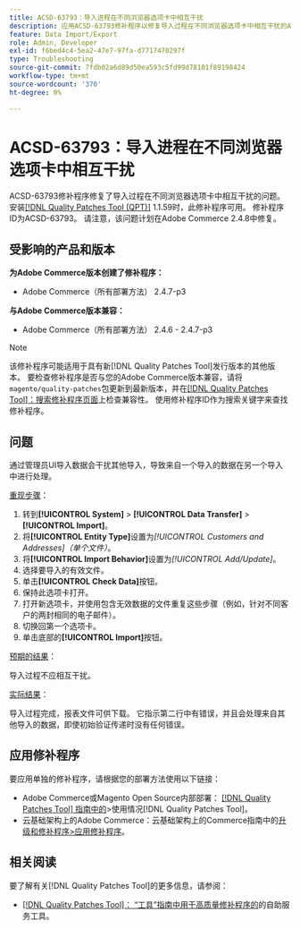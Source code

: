 ```yaml
---
title: ACSD-63793：导入进程在不同浏览器选项卡中相互干扰
description: 应用ACSD-63793修补程序以修复导入过程在不同浏览器选项卡中相互干扰的Adobe Commerce问题。
feature: Data Import/Export
role: Admin, Developer
exl-id: f6bed4c4-5ea2-47e7-97fa-d7717470297f
type: Troubleshooting
source-git-commit: 7fdb02a6d89d50ea593c5fd99d78101f89198424
workflow-type: tm+mt
source-wordcount: '370'
ht-degree: 0%

---
```


# ACSD-63793：导入进程在不同浏览器选项卡中相互干扰

ACSD-63793修补程序修复了导入过程在不同浏览器选项卡中相互干扰的问题。 安装[[!DNL Quality Patches Tool (QPT)]](/help/tools/quality-patches-tool/quality-patches-tool-to-self-serve-quality-patches.md) 1.1.59时，此修补程序可用。 修补程序ID为ACSD-63793。 请注意，该问题计划在Adobe Commerce 2.4.8中修复。

## 受影响的产品和版本

**为Adobe Commerce版本创建了修补程序：**

* Adobe Commerce（所有部署方法） 2.4.7-p3

**与Adobe Commerce版本兼容：**

* Adobe Commerce（所有部署方法） 2.4.6 - 2.4.7-p3

>[!NOTE]
>
>该修补程序可能适用于具有新[!DNL Quality Patches Tool]发行版本的其他版本。 要检查修补程序是否与您的Adobe Commerce版本兼容，请将`magento/quality-patches`包更新到最新版本，并在[[!DNL Quality Patches Tool]：搜索修补程序页面](https://experienceleague.adobe.com/tools/commerce-quality-patches/index.html?lang=zh-Hans)上检查兼容性。 使用修补程序ID作为搜索关键字来查找修补程序。

## 问题

通过管理员UI导入数据会干扰其他导入，导致来自一个导入的数据在另一个导入中进行处理。

<u>重现步骤</u>：

1. 转到&#x200B;**[!UICONTROL System]** > **[!UICONTROL Data Transfer]** > **[!UICONTROL Import]**。
1. 将&#x200B;**[!UICONTROL Entity Type]**&#x200B;设置为&#x200B;*[!UICONTROL Customers and Addresses]（单个文件）*。
1. 将&#x200B;**[!UICONTROL Import Behavior]**&#x200B;设置为&#x200B;*[!UICONTROL Add/Update]*。
1. 选择要导入的有效文件。
1. 单击&#x200B;**[!UICONTROL Check Data]**&#x200B;按钮。
1. 保持此选项卡打开。
1. 打开新选项卡，并使用包含无效数据的文件重复这些步骤（例如，针对不同客户的两封相同的电子邮件）。
1. 切换回第一个选项卡。
1. 单击底部的&#x200B;**[!UICONTROL Import]**&#x200B;按钮。

<u>预期的结果</u>：

导入过程不应相互干扰。

<u>实际结果</u>：

导入过程完成，报表文件可供下载。 它指示第二行中有错误，并且会处理来自其他导入的数据，即使初始验证传递时没有任何错误。

## 应用修补程序

要应用单独的修补程序，请根据您的部署方法使用以下链接：

* Adobe Commerce或Magento Open Source内部部署： [[!DNL Quality Patches Tool] 指南中的](/help/tools/quality-patches-tool/usage.md)>使用情况[!DNL Quality Patches Tool]。
* 云基础架构上的Adobe Commerce：云基础架构上的Commerce指南中的[升级和修补程序>应用修补程序](https://experienceleague.adobe.com/docs/commerce-cloud-service/user-guide/develop/upgrade/apply-patches.html?lang=zh-Hans)。

## 相关阅读

要了解有关[!DNL Quality Patches Tool]的更多信息，请参阅：

* [[!DNL Quality Patches Tool]： “工具”指南中用于高质量修补程序的](/help/tools/quality-patches-tool/quality-patches-tool-to-self-serve-quality-patches.md)的自助服务工具。
